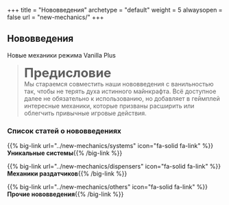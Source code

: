 +++
title = "Нововведения"
archetype = "default"
weight = 5
alwaysopen = false
url = "new-mechanics/"
+++

## Нововведения
<gray>Новые механики режима Vanilla Plus</gray>

<fifty-empty-line></fifty-empty-line>

> <font style = "font-size: 1.85rem"> **Предисловие** </font>\
Мы стараемся совместить наши нововведения с ванильностью так, чтобы не терять духа истинного майнкрафта. Всё доступное далее не обязательно к использованию, но добавляет в геймплей интересные механики, которые призваны расширить или облегчить привычные игровые действия.

### Список статей о нововведениях

{{% big-link url="../new-mechanics/systems" icon="fa-solid fa-link" %}}**Уникальные системы**{{% /big-link %}}

{{% big-link url="../new-mechanics/dispensers" icon="fa-solid fa-link" %}}**Механики раздатчиков**{{% /big-link %}}

{{% big-link url="../new-mechanics/others" icon="fa-solid fa-link" %}}**Прочие нововведения**{{% /big-link %}}